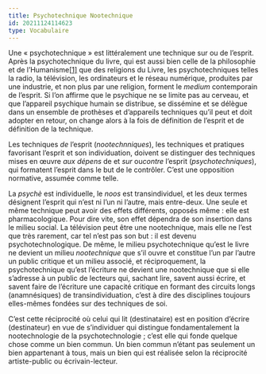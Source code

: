 ```yaml
---
title: Psychotechnique Nootechnique
id: 20211124114623
type: Vocabulaire
---
```


Une « psychotechnique » est littéralement une technique sur ou de l’esprit. Après la psychotechnique du livre, qui est aussi bien celle de la philosophie et de l’Humanisme[[1\]](https://arsindustrialis.org/vocabulaire-psychotechnique-nootechnique#_ftn1) que des religions du Livre, les psychotechniques telles la radio, la télévision, les ordinateurs et le réseau numérique, produites par une industrie, et non plus par une religion, forment le *medium* contemporain de l’esprit. Si l’on affirme que le psychique ne se limite pas au cerveau, et que l’appareil psychique humain se distribue, se dissémine et se délègue dans un ensemble de prothèses et d’appareils techniques qu’il peut et doit adopter en retour, on change alors à la fois de définition de l’esprit et de définition de la technique.

Les techniques *de* l’esprit (*nootechnniques*), les techniques et pratiques favorisant l’esprit et son individuation, doivent se distinguer des techniques mises en œuvre *aux dépens* de et *sur* ou*contre* l’esprit (*psychotechniques*), qui formatent l’esprit dans le but de le contrôler. C’est une opposition normative, assumée comme telle.

La *psychè* est individuelle, le *noos* est transindividuel, et les deux termes désignent l’esprit qui n’est ni l’un ni l’autre, mais entre-deux. Une seule et même technique peut avoir des effets différents, opposés même : elle est pharmacologique. Pour dire vite, son effet dépendra de son insertion dans le milieu social. La télévision peut être une nootechnique, mais elle ne l’est que très rarement, car tel n’est pas son but : il est devenu psychotechnologique. De même, le milieu psychotechnique qu’est le livre ne devient un milieu *nootechnique* que s’il ouvre et constitue l’un par l’autre un public critique et un milieu associé, et réciproquement, la psychotechnique qu’est l’écriture ne devient une nootechnique que si elle s’adresse à un public de lecteurs qui, sachant lire, savent aussi écrire, et savent faire de l’écriture une capacité critique en formant des circuits longs (anamnésiques) de transindividuation, c’est à dire des disciplines toujours elles-mêmes fondées sur des techniques de soi.

 C’est cette réciprocité où celui qui lit (destinataire) est en position d’écrire (destinateur) en vue de s’individuer qui distingue fondamentalement la nootechnologie de la psychotechnologie ; c’est elle qui fonde quelque chose comme un bien commun. Un bien commun n’étant pas seulement un bien appartenant à tous, mais un bien qui est réalisée selon la réciprocité artiste-public ou écrivain-lecteur.
